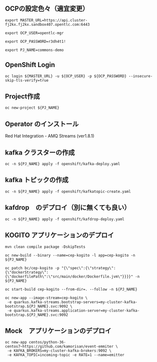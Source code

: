 ## OCPの設定色々（適宜変更）
```
export MASTER_URL=https://api.cluster-fj2kx.fj2kx.sandbox407.opentlc.com:6443

export OCP_USER=opentlc-mgr

export OCP_PASSWORD=r3dh4t1!

export PJ_NAME=commons-demo
```

## OpenShift Login
```
oc login ${MASTER_URL} -u ${OCP_USER} -p ${OCP_PASSWORD} --insecure-skip-tls-verify=true
```

## Project作成
```
oc new-project ${PJ_NAME}
```

## Operator のインストール

Red Hat Integration - AMQ Streams (ver1.8.1)

## kafka クラスターの作成
```
oc -n ${PJ_NAME} apply -f openshift/kafka-deploy.yaml
```

## kafka トピックの作成
```
oc -n ${PJ_NAME} apply -f openshift/kafkatopic-create.yaml
```

## kafdrop　のデプロイ（別に無くても良い）
```
oc -n ${PJ_NAME} apply -f openshift/kafdrop-deploy.yaml
```

## KOGITO アプリケーションのデプロイ

```
mvn clean compile package -DskipTests

oc new-build --binary --name=cep-kogito -l app=cep-kogito -n ${PJ_NAME}

oc patch bc/cep-kogito -p "{\"spec\":{\"strategy\":{\"dockerStrategy\":{\"dockerfilePath\":\"src/main/docker/Dockerfile.jvm\"}}}}" -n ${PJ_NAME}

oc start-build cep-kogito --from-dir=. --follow -n ${PJ_NAME}

oc new-app --image-stream=cep-kogito \
 -e quarkus.kafka-streams.bootstrap-servers=my-cluster-kafka-bootstrap.${PJ_NAME}.svc:9092 \
 -e quarkus.kafka-streams.application-server=my-cluster-kafka-bootstrap.${PJ_NAME}.svc:9092
```

## Mock　アプリケーションのデプロイ

```
oc new-app centos/python-36-centos7~https://github.com/kamorisan/event-emmiter \
 -e KAFKA_BROKERS=my-cluster-kafka-brokers:9092 \
 -e KAFKA_TOPIC=incoming-topic -e RATE=1 --name=emitter
```